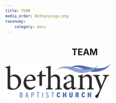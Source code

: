 ```yaml
---
title: TEAM
media_order: BethanyLogo.png
taxonomy:
    category: docs
---
```


# **<center>TEAM</center>**

![alt-text](BethanyLogo.png "Bethany Baptist Church Logo")